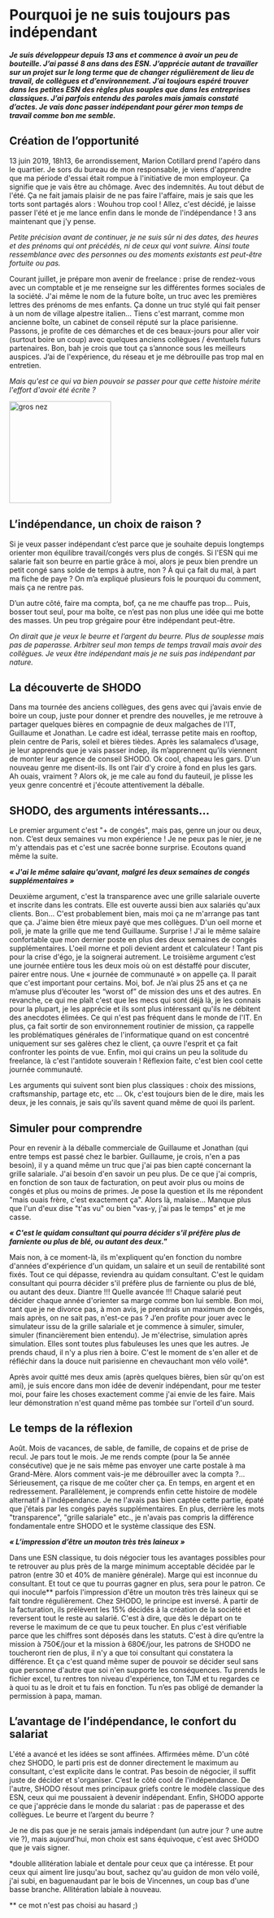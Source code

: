 
# Pourquoi je ne suis toujours pas indépendant

___Je suis développeur depuis 13 ans et commence à avoir un peu de bouteille. J’ai passé 8 ans dans des ESN. J’apprécie autant de travailler sur un projet sur le long terme que de changer régulièrement de lieu de travail, de collègues et d’environnement. J’ai toujours espéré trouver dans les petites ESN des règles plus souples que dans les entreprises classiques. J’ai parfois entendu des paroles mais jamais constaté d’actes. Je vais donc passer indépendant pour gérer mon temps de travail comme bon me semble.___


## Création de l’opportunité

13 juin 2019, 18h13, 6e arrondissement, Marion Cotillard prend l'apéro dans le quartier. Je sors du bureau de mon responsable, je viens d'apprendre que ma période d'essai était rompue à l'initiative de mon employeur. Ça signifie que je vais être au chômage. Avec des indemnités. Au tout début de l'été. Ça ne fait jamais plaisir de ne pas faire l'affaire, mais je sais que les torts sont partagés alors : Wouhou trop cool !
Allez, c'est décidé, je laisse passer l'été et je me lance enfin dans le monde de l'indépendance ! 3 ans maintenant que j'y pense.

_Petite précision avant de continuer, je ne suis sûr ni des dates, des heures et des prénoms qui ont précédés, ni de ceux qui vont suivre. Ainsi toute ressemblance avec des personnes ou des moments existants est peut-être fortuite ou pas._

Courant juillet, je prépare mon avenir de freelance : prise de rendez-vous avec un comptable et je me renseigne sur les différentes formes sociales de la société.
J'ai même le nom de la future boîte, un truc avec les premières lettres des prénoms de mes enfants. Ça donne un truc stylé qui fait penser à un nom de village alpestre italien… Tiens c'est marrant, comme mon ancienne boîte, un cabinet de conseil réputé sur la place parisienne.
Passons, je profite de ces démarches et de ces beaux-jours pour aller voir (surtout boire un coup) avec quelques anciens collègues / éventuels futurs partenaires.
Bon, bah je crois que tout ça s’annonce sous les meilleurs auspices. J’ai de l'expérience, du réseau et je me débrouille pas trop mal en entretien.

_Mais qu'est ce qui va bien pouvoir se passer pour que cette histoire mérite l'effort d'avoir été écrite ?_

<img src="/raphael-citation.jpg" alt="gros nez" width="200" text-align="center"/>

## L’indépendance, un choix de raison ?

Si je veux passer indépendant c’est parce que je souhaite depuis longtemps orienter mon équilibre travail/congés vers plus de congés. Si l'ESN qui me salarie fait son beurre en partie grâce à moi, alors je peux bien prendre un petit congé sans solde de temps à autre, non ? À qui ça fait du mal, à part ma fiche de paye ? On m’a expliqué plusieurs fois le pourquoi du comment, mais ça ne rentre pas.

D’un autre côté, faire ma compta, bof, ça ne me chauffe pas trop… Puis, bosser tout seul, pour ma boîte, ce n’est pas non plus une idée qui me botte des masses. Un peu trop grégaire pour être indépendant peut-être.

_On dirait que je veux le beurre et l’argent du beurre. Plus de souplesse mais pas de paperasse. Arbitrer seul mon temps de temps travail mais avoir des collègues. Je veux être indépendant mais je ne suis pas indépendant par nature._
 
## La découverte de SHODO

Dans ma tournée des anciens collègues, des gens avec qui j’avais envie de boire un coup, juste pour donner et prendre des nouvelles, je me retrouve à partager quelques bières en compagnie de deux malgaches de l'IT, Guillaume et Jonathan. Le cadre est idéal, terrasse petite mais en rooftop, plein centre de Paris, soleil et bières tièdes. 
Après les salamalecs d’usage, je leur apprends que je vais passer indep, ils m’apprennent qu’ils viennent de monter leur agence de conseil SHODO. Ok cool, chapeau les gars. 
D'un nouveau genre me disent-ils. Ils ont l’air d’y croire à fond en plus les gars. Ah ouais, vraiment ? Alors ok, je me cale au fond du fauteuil, je plisse les yeux genre concentré et j'écoute attentivement la déballe. 

## SHODO, des arguments intéressants…

Le premier argument c'est "+ de congés", mais pas, genre un jour ou deux, non. C’est deux semaines vu mon expérience !
Je ne peux pas le nier, je ne m'y attendais pas et c'est une sacrée bonne surprise. Ecoutons quand même la suite.

___« J'ai le même salaire qu'avant, malgré les deux semaines de congés supplémentaires »___

Deuxième argument, c'est la transparence avec une grille salariale ouverte et inscrite dans les contrats. Elle est ouverte aussi bien aux salariés qu'aux clients. Bon... C'est probablement bien, mais moi ça ne m'arrange pas tant que ça. J'aime bien être mieux payé que mes collègues.
D'un oeil morne et poli, je mate la grille que me tend Guillaume. Surprise ! J'ai le même salaire confortable que mon dernier poste en plus des deux semaines de congés supplémentaires. L'oeil morne et poli devient ardent et calculateur ! Tant pis pour la crise d'égo, je la soignerai autrement.
Le troisième argument c’est une journée entière tous les deux mois où on est déstaffé pour discuter, pairer entre nous. Une « journée de communauté » on appelle ça. Il parait que c'est important pour certains. Moi, bof. Je n’ai plus 25 ans et ça ne m’amuse plus d’écouter les “worst of” de mission des uns et des autres. En revanche, ce qui me plaît c'est que les mecs qui sont déjà là, je les connais pour la plupart, je les apprécie et ils sont plus intéressant qu'ils ne débitent des anecdotes élimées.
Ce qui n'est pas fréquent dans le monde de l'IT.
En plus, ça fait sortir de son environnement routinier de mission, ça rappelle les problématiques générales de l'informatique quand on est concentré uniquement sur ses galères chez le client, ça ouvre l'esprit et ça fait confronter les points de vue.
Enfin, moi qui crains un peu la solitude du freelance, là c'est l'antidote souverain !
Réflexion faite, c'est bien cool cette journée communauté.

Les arguments qui suivent sont bien plus classiques : choix des missions, craftsmanship, partage etc, etc ... Ok, c'est toujours bien de le dire, mais les deux, je les connais, je sais qu'ils savent quand même de quoi ils parlent.

## Simuler pour comprendre

Pour en revenir à la déballe commerciale de Guillaume et Jonathan (qui entre temps est passé chez le barbier. Guillaume, je crois, n'en a pas besoin), il y a quand même un truc que j'ai pas bien capté concernant la grille salariale.
J'ai besoin d'en savoir un peu plus. De ce que j'ai compris, en fonction de son taux de facturation, on peut avoir plus ou moins de congés et plus ou moins de primes. Je pose la question et ils me répondent "mais ouais frère, c'est exactement ça". Alors là, malaise... Manque plus que l'un d'eux dise "t'as vu" ou bien "vas-y, j'ai pas le temps" et je me casse.

___« C'est le quidam consultant qui pourra décider s'il préfère plus de farniente ou plus de blé, ou autant des deux."___
 
Mais non, à ce moment-là, ils m'expliquent qu'en fonction du nombre d'années d'expérience d'un quidam, un salaire et un seuil de rentabilité sont fixés. Tout ce qui dépasse, reviendra au quidam consultant. C'est le quidam consultant qui pourra décider s'il préfère plus de farniente ou plus de blé, ou autant des deux. Diantre !!! Quelle avancée !!!
Chaque salarié peut décider chaque année d'orienter sa marge comme bon lui semble. Bon moi, tant que je ne divorce pas, à mon avis, je prendrais un maximum de congés, mais après, on ne sait pas, n'est-ce pas ?
J’en profite pour jouer avec le simulateur issu de la grille salariale et je commence à simuler, simuler, simuler (financièrement bien entendu). Je m'électrise, simulation après simulation. Elles sont toutes plus fabuleuses les unes que les autres. Je prends chaud, il n'y a plus rien à boire. C'est le moment de s'en aller et de réfléchir dans la douce nuit parisienne en chevauchant mon vélo voilé*.

Après avoir quitté mes deux amis (après quelques bières, bien sûr qu'on est ami), je suis encore dans mon idée de devenir indépendant, pour me tester moi, pour faire les choses exactement comme j'ai envie de les faire. Mais leur démonstration n'est quand même pas tombée sur l'orteil d'un sourd. 

## Le temps de la réflexion

Août. Mois de vacances, de sable, de famille, de copains et de prise de recul. Je pars tout le mois. Je me rends compte (pour la 5e année consécutive) que je ne sais même pas envoyer une carte postale à ma Grand-Mère.
Alors comment vais-je me débrouiller avec la compta ?... Sérieusement, ça risque de me coûter cher ça. En temps, en argent et en redressement.
Parallèlement, je comprends enfin cette histoire de modèle alternatif à l'indépendance. Je ne l'avais pas bien captée cette partie, épaté que j'étais par les congés payés supplémentaires. En plus, derrière les mots "transparence", "grille salariale" etc., je n'avais pas compris la différence fondamentale entre SHODO et le système classique des ESN.

___« L’impression d’être un mouton très très laineux »___

Dans une ESN classique, tu dois négocier tous les avantages possibles pour te retrouver au plus près de la marge minimum acceptable décidée par le patron (entre 30 et 40% de manière générale). Marge qui est inconnue du consultant. Et tout ce que tu pourras gagner en plus, sera pour le patron. Ce qui inocule** parfois l'impression d'être un mouton très très laineux qui se fait tondre régulièrement.
Chez SHODO, le principe est inversé. À partir de la facturation, ils prélèvent les 15% décidés à la création de la société et reversent tout le reste au salarié. C'est à dire, que dès le départ on te reverse le maximum de ce que tu peux toucher. En plus c'est vérifiable parce que les chiffres sont déposés dans les statuts.
C'est à dire qu’entre la mission à 750€/jour et la mission à 680€/jour, les patrons de SHODO ne toucheront rien de plus, il n'y a que toi consultant qui constatera la différence. Et ça c'est quand même super de pouvoir se décider seul sans que personne d'autre que soi n'en supporte les conséquences. Tu prends le fichier excel, tu rentres ton niveau d'expérience, ton TJM et tu regardes ce à quoi tu as le droit et tu fais en fonction. Tu n’es pas obligé de demander la permission à papa, maman.

## L’avantage de l’indépendance, le confort du salariat

L'été a avancé et les idées se sont affinées. Affirmées même. D'un côté chez SHODO, le parti pris est de donner directement le maximum au consultant, c'est explicite dans le contrat. Pas besoin de négocier, il suffit juste de décider et s'organiser. C’est le côté cool de l'indépendance. De l'autre, SHODO résout mes principaux griefs contre le modèle classique des ESN, ceux qui me poussaient à devenir indépendant. Enfin, SHODO apporte ce que j'apprécie dans le monde du salariat : pas de paperasse et des collègues. Le beurre et l’argent du beurre ?

Je ne dis pas que je ne serais jamais indépendant (un autre jour ? une autre vie ?), mais aujourd'hui, mon choix est sans équivoque, c'est avec SHODO que je vais signer.

*double allitération labiale et dentale pour ceux que ça intéresse. Et pour ceux qui aiment lire jusqu'au bout, sachez qu'au guidon de mon vélo voilé, j'ai subi, en baguenaudant par le bois de Vincennes, un coup bas d'une basse branche. Allitération labiale à nouveau.

** ce mot n'est pas choisi au hasard ;)
